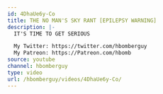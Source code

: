 ```yaml
---
id: 4DhaUe6y-Co
title: THE NO MAN'S SKY RANT [EPILEPSY WARNING]
description: |-
  IT'S TIME TO GET SERIOUS

  My Twitter: https://twitter.com/hbomberguy
  My Patreon: https://Patreon.com/hbomb
source: youtube
channel: hbomberguy
type: video
url: /hbomberguy/videos/4DhaUe6y-Co/
---
```

